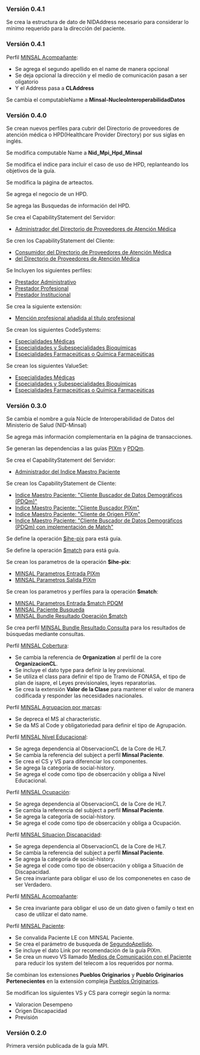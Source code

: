 ### Versión 0.4.1

Se crea la estructura de dato de NIDAddress necesario para considerar lo mínimo requerido para la dirección del paciente.

### Versión 0.4.1

Perfil [MINSAL Acompañante](StructureDefinition-MINSALAcompanante.html):
  - Se agrega el segundo apellido en el name de manera opcional
  - Se deja opcional la dirección y el medio de comunicación pasan a ser oligatorio
  - Y el Address pasa a **CLAddress**

Se cambia el computableName a **Minsal-NucleoInteroperabilidadDatos**

### Versión 0.4.0

Se crean nuevos perfiles para cubrir del Directorio de proveedores de atención médica o HPD(Healthcare Provider Directory) por sus siglas en inglés.

Se modifica computable Name a **Nid_Mpi_Hpd_Minsal**

Se modifica el indice para incluir el caso de uso de HPD, replanteando los objetivos de la guía.

Se modifica la página de arteactos.

Se agrega el negocio de un HPD.

Se agrega las Busquedas de información del HPD.

Se crea el CapabilityStatement del Servidor:
  - [Administrador del Directorio de Proveedores de Atención Médica](CapabilityStatement-NID.IHE.HPD.Manager.html)

Se cren los CapabilityStatement del Cliente:
  - [Consumidor del Directorio de Proveedores de Atención Médica](CapabilityStatement-NID.IHE.HPD.Consumer.html)
  - [del Directorio de Proveedores de Atención Médica](CapabilityStatement-NID.IHE.HPD.Source.html)

Se Incluyen los siguientes perfiles:

 - [Prestador Administrativo](StructureDefinition-MINSALPractitionerAdministrativo.html)
 - [Prestador Profesional](StructureDefinition-MINSALPrestadorProfesional.html)
 - [Prestador Institucional](StructureDefinition-MINSALPrestadorOrganizacional.html)

Se crea la siguiente extensión:

 - [Mención profesional añadida al título profesional](StructureDefinition-Mencion.html)

Se crean los siguientes CodeSystems: 

 - [Especialidades Médicas](CodeSystem-CSEspecialidadMed.html)
 - [Especialidades y Subespecialidades Bioquímicas](CodeSystem-CSEspecialidadBioqca.html)
 - [Especialidades Farmaceúticas o Química Farmaceúticas](CodeSystem-CSEspecialidadFarma.html)

Se crean los siguientes ValueSet:

 - [Especialidades Médicas](ValueSet-VSEspecialidadMed.html)
 - [Especialidades y Subespecialidades Bioquímicas](ValueSet-VSEspecialidadBioqca.html)
 - [Especialidades Farmaceúticas o Química Farmaceúticas](ValueSet-VSEspecialidadFarma.html)
 
### Versión 0.3.0

Se cambia el nombre a guía Núcle de Interoperabilidad de Datos del Ministerio de Salud (NID-Minsal)

Se agrega más información complementaria en la página de transacciones.

Se generan las dependencias a las guías [PIXm](https://profiles.ihe.net/ITI/PIXm/index.html) y [PDQm](https://profiles.ihe.net/ITI/PDQm/).

Se crea el CapabilityStatement del Servidor:
  * [Administrador del Indice Maestro Paciente](CapabilityStatement-MPI.IHE.PIXm.PDQm.Manager.html)

Se crean los CapabilityStatement de Cliente: 
  * [Indice Maestro Paciente: "Cliente Buscador de Datos Demográficos (PDQm)"](CapabilityStatement-MPI.IHE.PDQm.Search.Cliente.html)
  * [Indice Maestro Paciente: "Cliente Buscador PIXm"](CapabilityStatement-MPI.IHE.PIXm.Buscador.html)
  * [Indice Maestro Paciente: "Cliente de Origen PIXm"](CapabilityStatement-MPI.IHE.PIXm.Origen.html)
  * [Indice Maestro Paciente: "Cliente Buscador de Datos Demográficos (PDQm) con implementación de Match"](CapabilityStatement-MPI.IHE.PDQm.Search.Cliente.Match.html)

Se define la operación [$ihe-pix](OperationDefinition-MPI.PIXm.pix.html) para está guía.

Se define la operación [$match](OperationDefinition-MPI.PDQm.match.html) para está guía.

Se crean los parametros de la operación **$ihe-pix**:
  * [MINSAL Parametros Entrada PIXm](StructureDefinition-ParametrosSalidaPixmMpi.html)
  * [MINSAL Parametros Salida PIXm](StructureDefinition-ParametrosSalidaPixmMpi.html)

Se crean los parametros y perfiles para la operación **$match**:
  * [MINSAL Parametros Entrada $match PDQM](StructureDefinition-ParametrosEntradaPDQmMpi.html)
  * [MINSAL Paciente Busqueda](StructureDefinition-MINSALPacienteBusqueda.html)
  * [MINSAL Bundle Resultado Operación $match](StructureDefinition-BundleSearchMPIMatch.html)

Se crea perfil [MINSAL Bundle Resultado Consulta](StructureDefinition-BundleSearchMPI.html) para los resultados de búsquedas mediante consultas. 

Perfil [MINSAL Cobertura](StructureDefinition-MINSALCobertura.html):
  * Se cambia la referencia de **Organization** al perfil de la core **OrganizacionCL**.
  * Se incluye el dato type para definir la ley previsional.
  * Se utiliza el class para definir el tipo de Tramo de FONASA, el tipo de plan de isapre, el Leyes previsionales, leyes reparatorias.
  * Se crea la extensión **Valor de la Clase** para mantener el valor de manera codificada y responder las necesidades nacionales.

Perfil [MINSAL Agrupacion por marcas](StructureDefinition-MINSALAgrupacionPorMarcas.html):
  * Se depreca el MS al characteristic.
  * Se da MS al Code y obligatoriedad para definir el tipo de Agrupación.

Perfil [MINSAL Nivel Educacional](StructureDefinition-MINSALNivelEducacional.html):
  * Se agrega dependencia al ObservacionCL de la Core de HL7.
  * Se cambia la referencia del subject a perfil **Minsal Paciente**.
  * Se crea el CS y VS para diferenciar los componentes.
  * Se agrega la categoría de social-history.
  * Se agrega el code como tipo de obsercación y obliga a Nivel Educacional.

Perfil [MINSAL Ocupación](StructureDefinition-MINSALOcupacion.html):
  * Se agrega dependencia al ObservacionCL de la Core de HL7.
  * Se cambia la referencia del subject a perfil **Minsal Paciente**.
  * Se agrega la categoría de social-history.
  * Se agrega el code como tipo de obsercación y obliga a Ocupación.

Perfil [MINSAL Situacion Discapacidad](StructureDefinition-MINSALSituacionDiscapacidad.html):
  * Se agrega dependencia al ObservacionCL de la Core de HL7.
  * Se cambia la referencia del subject a perfil **Minsal Paciente**.
  * Se agrega la categoría de social-history.
  * Se agrega el code como tipo de obsercación y obliga a Situación de Discapacidad.
  * Se crea invariante para obligar el uso de los componenetes en caso de ser Verdadero.

Perfil [MINSAL Acompañante](StructureDefinition-MINSALAcompanante.html):
  * Se crea invariante para obligar el uso de un dato given o family o text en caso de utilizar el dato name.
  
Perfil [MINSAL Paciente](StructureDefinition-MINSALPaciente.html):
  * Se convalida Paciente LE con MINSAL Paciente.
  * Se crea el parámetro de busqueda de [SegundoApellido](SearchParameter-mpi-paciente-segundoApellido.html).
  * Se incluye el dato Link por recomendación de la guía PIXm.
  * Se crea un nuevo VS llamado [Medios de Comunicación con el Paciente](ValueSet-VSSistemasComunicacion.html) para reducir los system del telecom a los requeridos por norma.

Se combinan los extensiones **Pueblos Originarios** y **Pueblo Originarios Pertenecientes** en la extensión compleja [Pueblos Originarios](StructureDefinition-PueblosOriginarios.html).

Se modifican los siguientes VS y CS para corregir según la norma:
  * Valoracion Desempeno
  * Origen Discapacidad
  * Previsión

### Versión 0.2.0
Primera versión publicada de la guía MPI.